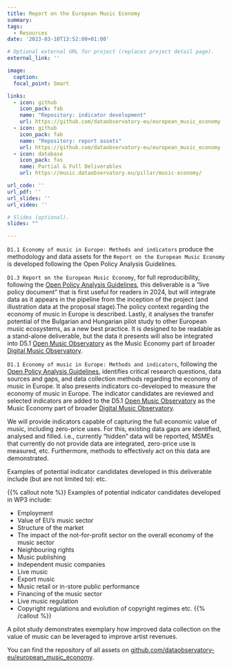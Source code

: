 ```yaml
---
title: Report on the European Music Economy
summary: 
tags:
  - Resources
date: '2023-03-10T13:52:00+01:00'

# Optional external URL for project (replaces project detail page).
external_link: ''

image:
  caption: 
  focal_point: Smart

links:
  - icon: github
    icon_pack: fab
    name: "Repository: indicator development"
    url: https://github.com/dataobservatory-eu/european_music_economy
  - icon: github
    icon_pack: fab
    name: "Repository: report assets"
    url: https://github.com/dataobservatory-eu/european_music_economy
  - icon: database
    icon_pack: fas
    name: Partial & Full Deliverables 
    url: https://music.dataobservatory.eu/pillar/music-economy/

url_code: ''
url_pdf: ''
url_slides: ''
url_video: ''

# Slides (optional).
slides: ""

---
```


`D1.1 Economy of music in Europe: Methods and indicators` produce the methodology and data assets for the `Report on the European Music Economy` is developed following the Open Policy Analysis Guidelines.

`D1.3 Report on the European Music Economy`, for full reproducibility, following the [Open Policy Analysis Guidelines](/resources/opa/), this deliverable is a “live policy document” that is first useful for readers in 2024, but will integrate data as it appears in the pipeline from the inception of the project (and illustration data at the proposal stage).The policy context regarding the economy of music in Europe is described.  Lastly, it analyses the transfer potential of the Bulgarian and Hungarian pilot study to other European music ecosystems, as a new best practice. It is designed to be readable as a stand-alone deliverable, but the data it presents will also be integrated into D5.1 [Open Music Observatory](/resources/open-music-observatory/) as the Music Economy part of broader [Digital Music Observatory](https://music.dataobservatory.eu/pillar/music-economy/).


`D1.1 Economy of music in Europe: Methods and indicators`, following the [Open Policy Analysis Guidelines](/resources/opa/), identifies critical research questions, data sources and gaps, and data collection methods regarding the economy of music in Europe. It also presents indicators co-developed to measure the economy of music in Europe. The indicator candidates are reviewed and selected indicators are added to the D5.1 [Open Music Observatory](/resources/open-music-observatory/) as the Music Economy part of broader [Digital Music Observatory](https://music.dataobservatory.eu/pillar/music-economy/).

We will provide indicators capable of capturing the full economic value of music, including zero-price uses. For this, existing data gaps are identified, analysed and filled. i.e., currently “hidden” data will be reported, MSMEs that currently
do not provide data are integrated, zero-price use is measured, etc. Furthermore, methods to effectively act on this data are demonstrated. 

Examples of potential indicator candidates developed in this deliverable include (but are not limited to):  etc.

{{% callout note %}}
Examples of potential indicator candidates developed in WP3 include: 
- Employment 
- Value of EU’s music sector
- Structure of the market
- The impact of the not-for-profit sector on the overall economy of the music sector 
- Neighbouring rights
- Music publishing
- Independent music companies
- Live music
- Export music
- Music retail or in-store public performance 
- Financing of the music sector
- Live music regulation
- Copyright regulations and evolution of copyright regimes
etc.
{{% /callout %}}

A pilot study demonstrates exemplary how improved data collection on the value of music can be leveraged to improve artist revenues.

You can find the repository of all assets on [github.com/dataobservatory-eu/european_music_economy](https://github.com/dataobservatory-eu/european_music_economy).